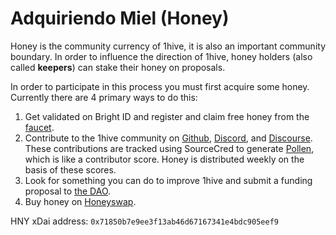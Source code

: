 # Adquiriendo Miel \(Honey\)

Honey is the community currency of 1hive, it is also an important community boundary. In order to influence the direction of 1hive, honey holders \(also called **keepers**\) can stake their honey on proposals.

In order to participate in this process you must first acquire some honey. Currently there are 4 primary ways to do this:

1. Get validated on Bright ID and register and claim free honey from the [faucet](https://faucet.1hive.org/#/).
2. Contribute to the 1hive community on [Github](https://github.com/1Hive), [Discord](https://discord.com/invite/P4rRDUKTAU), and [Discourse](https://forum.1hive.org/). These contributions are tracked using SourceCred to generate [Pollen](how-can-you-contribute/earn-pollen.md), which is like a contributor score. Honey is distributed weekly on the basis of these scores.
3. Look for something you can do to improve 1hive and submit a funding proposal to [the DAO](https://1hive.org/#/home).
4. Buy honey on [Honeyswap](https://honeyswap.org/#/swap).

HNY xDai address: `0x71850b7e9ee3f13ab46d67167341e4bdc905eef9`

